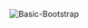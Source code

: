 ![Basic-Bootstrap](https://github.com/Purvesh0810/basic_bootstrap.github.io/assets/144791443/15c6df28-444c-411f-b5e9-0e56f48e7b46)
